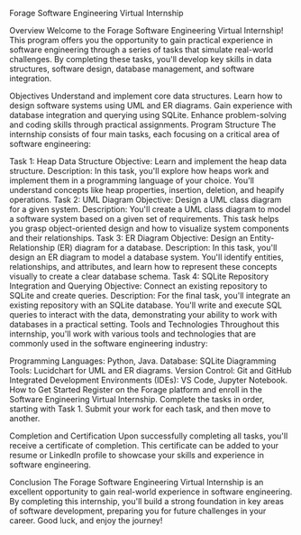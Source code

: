 Forage Software Engineering Virtual Internship

Overview
Welcome to the Forage Software Engineering Virtual Internship! This program offers you the opportunity to gain practical experience in software engineering through a series of tasks that simulate real-world challenges. By completing these tasks, you'll develop key skills in data structures, software design, database management, and software integration.

Objectives
Understand and implement core data structures.
Learn how to design software systems using UML and ER diagrams.
Gain experience with database integration and querying using SQLite.
Enhance problem-solving and coding skills through practical assignments.
Program Structure
The internship consists of four main tasks, each focusing on a critical area of software engineering:

Task 1: Heap Data Structure
Objective: Learn and implement the heap data structure.
Description: In this task, you'll explore how heaps work and implement them in a programming language of your choice. You'll understand concepts like heap properties, insertion, deletion, and heapify operations.
Task 2: UML Diagram
Objective: Design a UML class diagram for a given system.
Description: You'll create a UML class diagram to model a software system based on a given set of requirements. This task helps you grasp object-oriented design and how to visualize system components and their relationships.
Task 3: ER Diagram
Objective: Design an Entity-Relationship (ER) diagram for a database.
Description: In this task, you'll design an ER diagram to model a database system. You'll identify entities, relationships, and attributes, and learn how to represent these concepts visually to create a clear database schema.
Task 4: SQLite Repository Integration and Querying
Objective: Connect an existing repository to SQLite and create queries.
Description: For the final task, you'll integrate an existing repository with an SQLite database. You'll write and execute SQL queries to interact with the data, demonstrating your ability to work with databases in a practical setting.
Tools and Technologies
Throughout this internship, you'll work with various tools and technologies that are commonly used in the software engineering industry:

Programming Languages: Python,  Java.
Database: SQLite
Diagramming Tools: Lucidchart for UML and ER diagrams.
Version Control: Git and GitHub
Integrated Development Environments (IDEs): VS Code, Jupyter Notebook.
How to Get Started
Register on the Forage platform and enroll in the Software Engineering Virtual Internship.
Complete the tasks in order, starting with Task 1.
Submit your work for each task, and then move to another.

Completion and Certification
Upon successfully completing all tasks, you'll receive a certificate of completion. This certificate can be added to your resume or LinkedIn profile to showcase your skills and experience in software engineering.

Conclusion
The Forage Software Engineering Virtual Internship is an excellent opportunity to gain real-world experience in software engineering. By completing this internship, you'll build a strong foundation in key areas of software development, preparing you for future challenges in your career. Good luck, and enjoy the journey!
